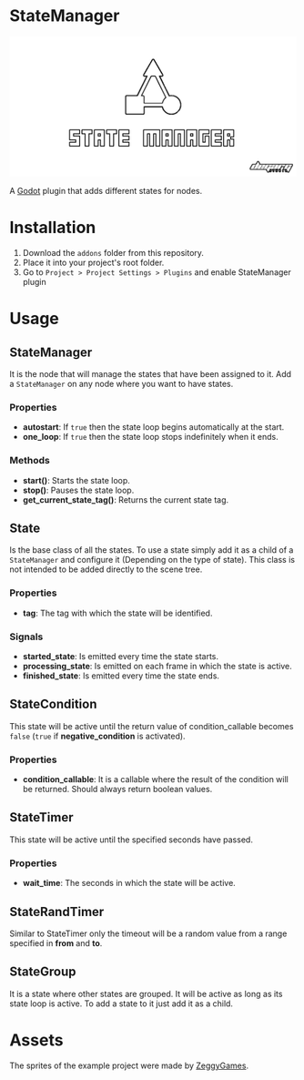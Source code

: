 # StateManager

<p align="center">
  <a href="https://degargstudio.com">
	<img src="logo.png" width="1080" alt="StateManager logo">
  </a>
</p>

A [Godot](https://godotengine.org/) plugin that adds different states for nodes.

# Installation

1. Download the `addons` folder from this repository.
2. Place it into your project's root folder.
3. Go to `Project > Project Settings > Plugins` and enable StateManager plugin

# Usage

## StateManager
It is the node that will manage the states that have been assigned to it. Add a `StateManager` on any node where you want to have states.

### Properties
- **autostart**: If `true` then the state loop begins automatically at the start.
- **one_loop**: If `true` then the state loop stops indefinitely when it ends.

### Methods
- **start()**:  Starts the state loop.
- **stop()**: Pauses the state loop.
- **get_current_state_tag()**: Returns the current state tag.

## State
Is the base class of all the states. To use a state simply add it as a child of a `StateManager` and configure it (Depending on the type of state). This class is not intended to be added directly to the scene tree.

### Properties
- **tag**: The tag with which the state will be identified.

### Signals
- **started_state**: Is emitted every time the state starts.
- **processing_state**: Is emitted on each frame in which the state is active.
- **finished_state**: Is emitted every time the state ends.

## StateCondition
This state will be active until the return value of condition_callable becomes `false` (`true` if **negative_condition** is activated).

### Properties
- **condition_callable**: It is a callable where the result of the condition will be returned. Should always return boolean values.

## StateTimer
This state will be active until the specified seconds have passed.

### Properties
- **wait_time**: The seconds in which the state will be active.

## StateRandTimer
Similar to StateTimer only the timeout will be a random value from a range specified in **from** and **to**.

## StateGroup
It is a state where other states are grouped. It will be active as long as its state loop is active. To add a state to it just add it as a child.

# Assets
The sprites of the example project were made by [ZeggyGames](https://zegley.itch.io/).
